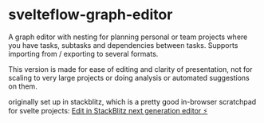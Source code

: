 # svelteflow-graph-editor

A graph editor with nesting for planning personal or team projects where you have tasks, subtasks and dependencies between tasks. Supports importing from / exporting to several formats.

This version is made for ease of editing and clarity of presentation, not for scaling to very large projects or doing analysis or automated suggestions on them.

originally set up in stackblitz, which is a pretty good in-browser scratchpad for svelte projects:
[Edit in StackBlitz next generation editor ⚡️](https://stackblitz.com/~/github.com/DireLines/svelteflow-graph-editor)
